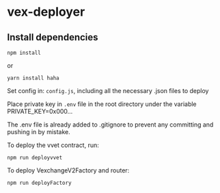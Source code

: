 # vex-deployer


## Install dependencies 

``` 
npm install 
```

or 

```
yarn install haha
```


Set config in: `config.js`, including all the necessary .json files to deploy


Place private key in `.env` file in the root directory under the variable 
PRIVATE_KEY=0x000...

The .env file is already added to .gitignore to prevent any committing and pushing in by mistake.

To deploy the vvet contract, run: 

`npm run deployvvet`



To deploy VexchangeV2Factory and router: 

`npm run deployFactory`



